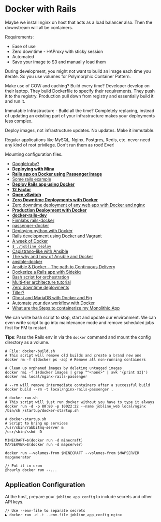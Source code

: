 # Docker with Rails

Maybe we install nginx on host that acts as a load balancer also. Then the downstream will all be containers.

Requirements:

* Ease of use
* Zero downtime - HAProxy with sticky session
* Automated
* Save your image to S3 and manually load them

During development, you might not want to build an image each time you iterate. So you use volumes for Polymorphic Container Pattern.

Make use of COW and caching? Build every time? Developer develop on their laptop. They build Dockerfile to specify their requirements. They push it to the registry. Production pull down from registry and essentially build it and run it.

Immutable Infrastructure - Build all the time? Completely replacing, instead of updating an existing part of your infrastructure makes your deployments less complex.

Deploy images, not infrastructure updates. No updates. Make it immutable.

Regular applications like MySQL, Nginx, Postgres, Redis, etc. never need any kind of root privilege. Don't run them as root! Ever!

Mounting configuration files.

* [Google/ruby?](https://registry.hub.docker.com/u/google/ruby/)
* [**Deploying with Mina**](https://medium.com/alliants-blog/deploying-web-apps-with-mina-and-docker-c840193eb4be)
* [**Rails app on Docker using Passenger image**](https://rossfairbanks.com/2015/03/06/rails-app-on-docker-using-passenger-image.html)
* [Some rails example](http://mwdesilva.com/posts/103-simple-scalable-infrastructure-with-digitalocean-terraform-and-docker)
* [**Deploy Rails app using Docker**](https://intercityup.com/blog/deploy-rails-app-including-database-configuration-env-vars-assets-using-docker.html)
* [**12 Factor**](http://12factor.net/)
* [**Open vSwitch**](http://openvswitch.org/)
* [**Zero Downtime Deployments with Docker**](https://www.youtube.com/watch?v=mQvIWIgQ1xg)
* [Zero downtime deployment of any web app with Docker and nginx](http://acroca.com/blog/2014/07/17/zero-downtime-deployment-of-any-web-app-with-docker-and-nginx.html)
* [**Production Deployment with Docker**](https://www.codeschool.com/blog/2015/01/16/production-deployment-docker/)
* [**docker-rails-dev**](https://github.com/pywebdesign/docker-rails-dev)
* [Finnlabs rails-docker](https://github.com/finnlabs/rails-docker)
* [passenger-docker](https://github.com/phusion/passenger-docker)
* [Deploying python with Docker](https://medium.com/@rlbaker/deploying-python-with-docker-15a472cf12a5)
* [Rails development using Docker and Vagrant](https://blog.abevoelker.com/rails-development-using-docker-and-vagrant/)
* [A week of Docker](http://danielmartins.ninja/posts/a-week-of-docker.html)
* [`$ ./jobline deploy`](https://github.com/fstephany/hello-pharo/blob/master/app)
* [Capistrano-like with Ansible](http://blog.versioneye.com/2014/09/24/rebuilding-capistrano-like-deployment-with-ansible/)
* [The why and how of Ansible and Docker](http://thechangelog.com/ansible-docker/)
* [ansible-docker](https://github.com/gerhard/ansible-docker)
* [Ansible & Docker - The path to Continuous Delivery](http://gerhard.lazu.co.uk/ansible-docker-the-path-to-continuous-delivery-1)
* [Dockerize a Rails app with Sidekiq](http://khanetor.com/2015/02/dockerize-a-rails-app-with-background-processing/)
* [Bash script for orchestration](https://blog.relateiq.com/a-docker-dev-environment-in-24-hours-part-2-of-2/)
* [Multi-tier architecture tutorial](http://jeff-davis.blogspot.sg/2015/02/multi-tier-architecture-tutorial-using.html)
* [Zero downtime deployments](http://docs.quay.io/solution/zero-downtime-deployments.html)
* [Tiller?](https://github.com/markround/tiller)
* [Ghost and MariaDB with Docker and Fig](http://blog.mewm.org/ghost-mariadb-with-docker-fig/)
* [Automate your dev workflow with Docker](http://blog.codeship.com/automate-your-dev-workflow-with-docker/)
* [What are the Steps to containerize my Monolithic App](https://www.joyent.com/blog/what-are-the-steps-to-containerize-my-monolithic-app)

We can write bash script to stop, start and update our environment. We can even write script to go into maintenance mode and remove scheduled jobs first for FM to restart.

**Tips**: Pass the Rails env in via the `docker` command and mount the config directory as a volume.

```
# File: docker-build.sh
# This script will remove old builds and create a brand new one
docker rm -f $(docker ps -aq) # Remove all non-running containers

# Clean up orphaned images by deleting untagged images
docker rmi -f $(docker images | grep "^<none>" | awk '{print $3}')
docker rmi local/nginx-rails-passenger

# --rm will remove intermediate containers after a successful build
docker build --rm -t local/nginx-rails-passenger .
```

```
# docker-run.sh
# This script will just run docker without you have to type it always
docker run -d -p 80:80 -p 10022:22 --name jobline_web local/nginx /bin/sh /startup/docker-startup.sh
```

```
# docker-startup.sh
# Script to bring up services
/usr/sbin/rabbitmq-server &
/usr/sbin/sshd -D
```

```
MINECRAFT=$(docker run -d minecraft)
MAPSERVER=$(docker run -d mapserver)

docker run --volumes-from $MINECRAFT --volumes-from $MAPSERVER mapgenerator

// Put it in cron
@hourly docker run --...
```

## Application Configuration

At the host, prepare your `jobline_app_config` to include secrets and other API keys.

```
// Use --env-file to separate secrets
▶ docker run -d -t --env-file jobline_app_config nginx
```


